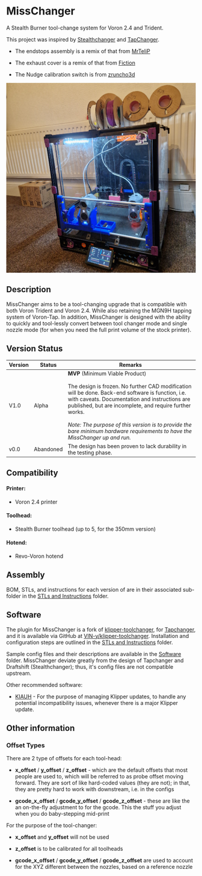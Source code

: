 # MissChanger

A Stealth Burner tool-change system for Voron 2.4 and Trident.

This project was inspired by [Stealthchanger](https://github.com/Stealthchanger/Toolchanger) and [TapChanger](https://github.com/viesturz/tapchanger/).

- The endstops assembly is a remix of that from [MrTeliP](https://www.printables.com/model/325765-voron-24r2-pg7-cable-gland-and-endstop)

- The exhaust cover is a remix of that from [Fiction](https://github.com/VoronDesign/VoronUsers/tree/main/printer_mods/Fiction/Exhaust_cover)

- The Nudge calibration switch is from [zruncho3d](https://github.com/zruncho3d/nudge)

![20240223_185152.jpg](./images/20240609_222649.jpg)

## Description

MissChanger aims to be a tool-changing upgrade that is compatible with both Voron Trident and Voron 2.4. While also retaining the MGN9H tapping system of Voron-Tap. In addition, MissChanger is designed with the ability to quickly and tool-lessly convert between tool changer mode and single nozzle mode (for when you need the full print volume of the stock printer).

## Version Status

| Version | Status    | Remarks                                                                                                                                                                                                                                                                                                                                                                                        |
| ------- | --------- | ---------------------------------------------------------------------------------------------------------------------------------------------------------------------------------------------------------------------------------------------------------------------------------------------------------------------------------------------------------------------------------------------- |
| V1.0    | Alpha     | **MVP** (Minimum Viable Product)<br/><br/>The design is frozen. No further CAD modification will be done. Back-end software is function, i.e. with caveats. Documentation and instructions are published, but are incomplete, and require further works.<br/><br/>*Note: The purpose of this version is to provide the bare minimum hardware requirements to have the MissChanger up and run.* |
| v0.0    | Abandoned | The design has been proven to lack durability in the testing phase.                                                                                                                                                                                                                                                                                                                            |

## Compatibility

#### Printer:

- Voron 2.4 printer

#### Toolhead:

* Stealth Burner toolhead (up to 5, for the 350mm version)

#### Hotend:

* Revo-Voron hotend

## Assembly

BOM, STLs, and instructions for each version of are in their associated sub-folder in the [STLs and Instructions](./STLs%20and%20Instructions) folder.

## Software

The plugin for MissChanger is a fork of [klipper-toolchanger](https://github.com/viesturz/klipper-toolchanger), for [Tapchanger](https://github.com/viesturz/tapchanger), and it is available via GitHub at [VIN-y/klipper-toolchanger](https://github.com/VIN-y/klipper-toolchanger). Installation and configuration steps are outlined in the [STLs and Instructions](./STLs%20and%20Instructions) folder.

Sample config files and their descriptions are available in the [Software](./Software) folder. MissChanger deviate greatly from the design of Tapchanger and Draftshift (Stealthchanger); thus, it's config files are not compatible upstream.

Other recommended software:

* [KIAUH](https://github.com/dw-0/kiauh) - For the purpose of managing Klipper updates, to handle any potential incompatibility issues, whenever there is a major Klipper update.

## Other information

### Offset Types

There are 2 type of offsets for each tool-head:

- **x_offset** / **y_offset** / **z_offset** - which are the default offsets that most people are used to, which will be referred to as probe offset moving forward. They are sort of like hard-coded values (they are not); in that, they are pretty hard to work with downstream, i.e. in the configs

- **gcode_x_offset** / **gcode_y_offset** / **gcode_z_offset** - these are like the an on-the-fly adjustment to for the gcode. This the stuff you adjust when you do baby-stepping mid-print

For the purpose of the tool-changer:

- **x_offset** and **y_offset** will not be used

- **z_offset** is to be calibrated for all toolheads

- **gcode_x_offset** / **gcode_y_offset** / **gcode_z_offset** are used to account for the XYZ different between the nozzles, based on a reference nozzle
